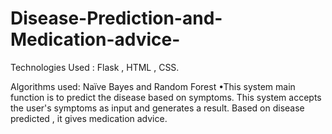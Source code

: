 # Disease-Prediction-and-Medication-advice-
Technologies Used : Flask , HTML , CSS.

Algorithms used: Naïve Bayes and Random Forest
•This system main function is to predict the disease based on symptoms. This system accepts the user's
symptoms as input and generates a result. Based on disease predicted , it gives medication advice.
